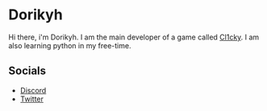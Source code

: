 # Dorikyh
Hi there, i'm Dorikyh.
I am the main developer of a game called [Cl1cky](dorikyh.itch.io/Cl1cky).
I am also learning python in my free-time.

## Socials
* [Discord](https://discord) 
* [Twitter](https://twitter.com/dorikyh)
